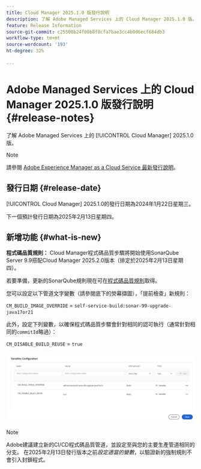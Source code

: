 ```yaml
---
title: Cloud Manager 2025.1.0 版發行說明
description: 了解 Adobe Managed Services 上的 Cloud Manager 2025.1.0 版。
feature: Release Information
source-git-commit: c25508b24f00b8f8cfa7bae3cc4b0d6ecf684db3
workflow-type: tm+mt
source-wordcount: '193'
ht-degree: 32%

---
```


# Adobe Managed Services 上的 Cloud Manager 2025.1.0 版發行說明 {#release-notes}

<!-- RELEASE WIKI  https://wiki.corp.adobe.com/display/DMSArchitecture/Cloud+Manager+2024.12.0+Release -->

了解 Adobe Managed Services 上的 [!UICONTROL Cloud Manager] 2025.1.0 版。

>[!NOTE]
>
>請參閱 [Adobe Experience Manager as a Cloud Service 最新發行說明](https://experienceleague.adobe.com/zh-hant/docs/experience-manager-cloud-service/content/release-notes/home)。

## 發行日期 {#release-date}

<!-- SAVE FOR FUTURE POSSIBLE USE No notable bugs or features for the September release of Cloud Manager. -->

[!UICONTROL Cloud Manager] 2025.1.0的發行日期為2024年1月22日星期三。

下一個預計發行日期為2025年2月13日星期四。

## 新增功能 {#what-is-new}

**程式碼品質規則：** Cloud Manager程式碼品質步驟將開始使用SonarQube Server 9.9搭配Cloud Manager 2025.2.0版本（排定於2025年2月13日星期四）。

若要準備，更新的SonarQube規則現在可在[程式碼品質規則](/help/using/code-quality-testing.md#code-quality-testing-step)取得。

您可以設定以下管道文字變數（請參閱底下的熒幕擷圖），「提前檢查」新規則：

`CM_BUILD_IMAGE_OVERRIDE` = `self-service-build:sonar-99-upgrade-java17or21`

此外，設定下列變數，以確保程式碼品質步驟會針對相同的認可執行（通常針對相同的`commitId`略過）：

`CM_DISABLE_BUILD_REUSE` = `true`

![變數設定頁面](/help/release-notes/assets/variables-config.png)

>[!NOTE]
>
>Adobe建議建立新的CI/CD程式碼品質管道，並設定至與您的主要生產管道相同的分支。 在2025年2月13日發行版本之前&#x200B;*設定適當的變數*，以驗證新的強制規則不會引入封鎖程式。

<!-- ## Early adoption program {#early-adoption}

Be a part of Cloud Manager's early adoption program and have a chance to test upcoming features. -->


<!-- ## Bug fixes {#bug-fixes}

* A

Known Issues {#known-issues}

* A -->
